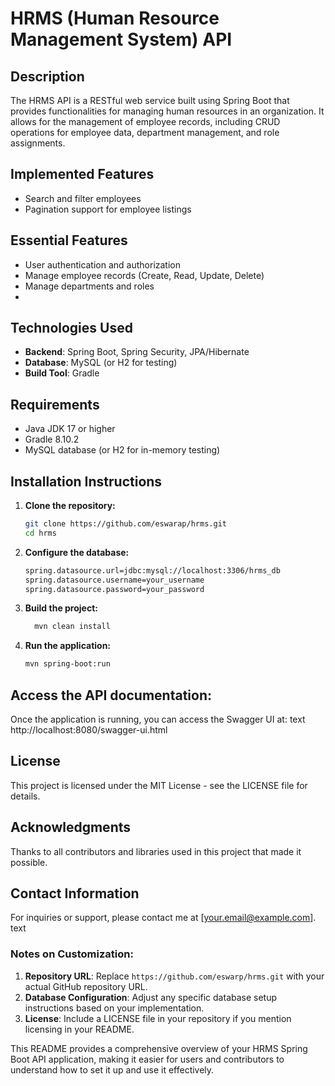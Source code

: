 # HRMS (Human Resource Management System) API

## Description
The HRMS API is a RESTful web service built using Spring Boot that provides functionalities for managing human resources in an organization. It allows for the management of employee records,
including CRUD operations for employee data, department management, and role assignments.

## Implemented Features
- Search and filter employees
- Pagination support for employee listings

## Essential Features
- User authentication and authorization
- Manage employee records (Create, Read, Update, Delete)
- Manage departments and roles
- 
## Technologies Used
- **Backend**: Spring Boot, Spring Security, JPA/Hibernate
- **Database**: MySQL (or H2 for testing)
- **Build Tool**: Gradle

## Requirements
- Java JDK 17 or higher
- Gradle 8.10.2
- MySQL database (or H2 for in-memory testing)

## Installation Instructions

1. **Clone the repository:**
   ```bash
   git clone https://github.com/eswarap/hrms.git
   cd hrms
2. **Configure the database:**
     ```bash
    spring.datasource.url=jdbc:mysql://localhost:3306/hrms_db
    spring.datasource.username=your_username
    spring.datasource.password=your_password
3.  **Build the project:**
    ```bash
      mvn clean install
4.  **Run the application:**
    ```bash
    mvn spring-boot:run

## Access the API documentation:
Once the application is running, you can access the Swagger UI at:
text
http://localhost:8080/swagger-ui.html

## License
This project is licensed under the MIT License - see the LICENSE file for details.
## Acknowledgments
Thanks to all contributors and libraries used in this project that made it possible.
## Contact Information
For inquiries or support, please contact me at [your.email@example.com].
text

### Notes on Customization:

1. **Repository URL**: Replace `https://github.com/eswarp/hrms.git` with your actual GitHub repository URL.
2. **Database Configuration**: Adjust any specific database setup instructions based on your implementation.
3. **License**: Include a LICENSE file in your repository if you mention licensing in your README.

This README provides a comprehensive overview of your HRMS Spring Boot API application, making it easier for users and contributors to understand how to set it up and use it effectively.

